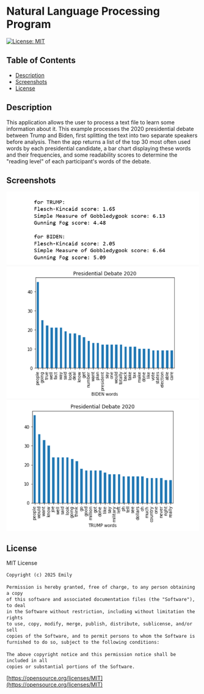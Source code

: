 
  # Natural Language Processing Program
  [![License: MIT](https://img.shields.io/badge/License-MIT-yellow.svg)](https://opensource.org/licenses/MIT)

  
  ## Table of Contents
   * [Description](#description)
   * [Screenshots](#screenshots)
   * [License](#license)

  ## Description
  This application allows the user to process a text file to learn some information about it. This example processes the 2020 presidential debate between Trump and Biden, first splitting the text into two separate speakers before analysis. Then the app returns a list of the top 30 most often used words by each presidential candidate, a bar chart displaying these words and their frequencies, and some readability scores to determine the "reading level" of each participant's words of the debate.

  ## Screenshots
  ![Sample Output-Readability Scores](images/Screenshot1.png)
  ![Sample Output-Biden Chart](images/Screenshot2.png)
  ![Sample Output-Trump Chart](images/Screenshot3.png)

  ## License
  
   MIT License

    Copyright (c) 2025 Emily

    Permission is hereby granted, free of charge, to any person obtaining a copy
    of this software and associated documentation files (the "Software"), to deal
    in the Software without restriction, including without limitation the rights
    to use, copy, modify, merge, publish, distribute, sublicense, and/or sell
    copies of the Software, and to permit persons to whom the Software is
    furnished to do so, subject to the following conditions:
    
    The above copyright notice and this permission notice shall be included in all
    copies or substantial portions of the Software.
    
  [https://opensource.org/licenses/MIT](https://opensource.org/licenses/MIT)
  
